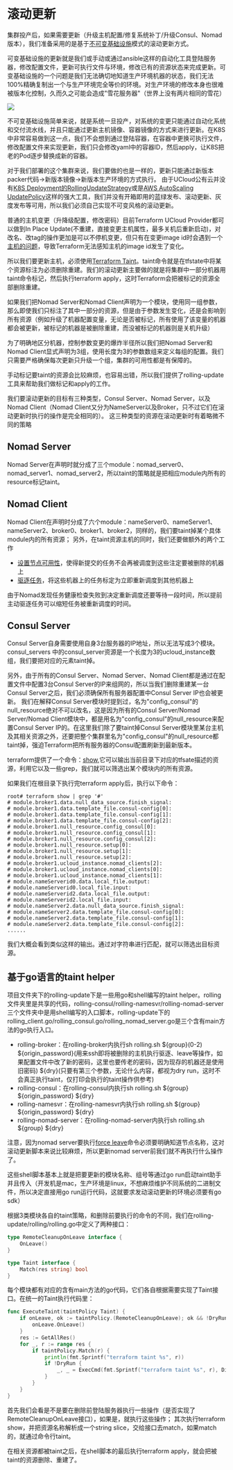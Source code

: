 # 滚动更新

集群投产后，如果需要更新（升级主机配置/修复系统补丁/升级Consul、Nomad版本），我们准备采用的是基于[不可变基础设施](https://linux.cn/article-6173-1.html)模式的滚动更新方式。

可变基础设施的更新就是我们或手动或通过ansible这样的自动化工具登陆服务器，修改配置文件，更新可执行文件与环境，修改已有的资源状态来完成更新。可变基础设施的一个问题是我们无法确切地知道生产环境机器的状态，我们无法100%精确复制出一个与生产环境完全等价的环境。对生产环境的修改本身也很难被版本化控制，久而久之可能会造成"雪花服务器"（世界上没有两片相同的雪花）

![](http://hashicorpfile.cn-bj.ufileos.com/phoenix-snowflake_comic_r2_1490x3020.png)

不可变基础设施简单来说，就是系统一旦投产，对系统的变更只能通过自动化系统和交付流水线，并且只能通过更新主机镜像、容器镜像的方式来进行更新。在K8S中非常容易做到这一点，我们不会想到通过登陆容器，在容器中更换可执行文件，修改配置文件来实现更新，我们只会修改yaml中的容器ID，然后apply，让K8S把老的Pod逐步替换成新的容器。

对于我们部署的这个集群来说，我们要做的也是一样的，更新只能通过新版本packer代码->新版本镜像->新版本生产环境的方式执行。
由于UCloud公有云并没有[K8S Deployment的RollingUpdateStrategy](https://kubernetes.io/docs/concepts/workloads/controllers/deployment/#updating-a-deployment)或是[AWS AutoScaling UpdatePolicy](https://docs.aws.amazon.com/zh_cn/AWSCloudFormation/latest/UserGuide/aws-attribute-updatepolicy.html)这样的强大工具，我们并没有开箱即用的蓝绿发布、滚动更新、灰度发布等可用，所以我们必须自己实现不可变风格的滚动更新。

普通的主机变更（升降级配置，修改密码）目前Terraform UCloud Provider都可以做到In Place Update(不重建，直接变更主机属性，最多关机后重新启动)，对改名、改tag的操作更加是可以不停机变更，但只有在变更image id时会遇到一个[主机的问题](https://ushare.ucloudadmin.com/pages/viewpage.action?pageId=20368433)，导致Terraform无法感知主机的image id发生了变化。

所以我们要更新主机，必须使用[Terraform Taint](https://www.terraform.io/docs/commands/taint.html)。taint命令就是在tfstate中将某个资源标注为必须删除重建。我们的滚动更新主要做的就是将集群中一部分机器用taint命令标记，然后执行terraform apply，这时Terraform会把被标记的资源全部删除重建。

如果我们把Nomad Server和Nomad Client声明为一个模块，使用同一组参数，那么即使我们只标注了其中一部分的资源，但是由于参数发生变化，还是会影响到所有资源（例如升级了机器配置变量，无论是否被标记，所有使用了该变量的机器都会被更新，被标记的机器是被删除重建，而没被标记的机器则是关机升级）

为了明确地区分机器，控制参数变更的爆炸半径所以我们把Nomad Server和Nomad Client显式声明为3组，使用长度为3的参数数组来定义每组的配置。我们只需要严格确保每次更新只升级一个组，集群的可用性都是有保障的。

手动标记要taint的资源会比较麻烦，也容易出错，所以我们提供了rolling-update工具来帮助我们做标记和apply的工作。

我们要滚动更新的目标有三种类型，Consul Server、Nomad Server，以及Nomad Client（Nomad Client又分为NameServer以及Broker，只不过它们在滚动更新时执行的操作是完全相同的）。
这三种类型的资源在滚动更新时有着略微不同的策略

## Nomad Server
Nomad Server在声明时就分成了三个module：nomad_server0、nomad_server1、nomad_server2，所以taint的策略就是把相应module内所有的resource标记taint。

## Nomad Client
Nomad Client在声明时分成了六个module：nameServer0、nameServer1、nameServer2、broker0、broker1、broker2，同样的，我们要taint掉某个具体module内的所有资源；
另外，在taint资源主机的同时，我们还要做额外的两个工作
* [设置节点可用性](https://www.nomadproject.io/docs/commands/node/eligibility.html)，使得新提交的任务不会再被调度到这些注定要被删除的机器上
* [驱逐任务](https://www.nomadproject.io/docs/commands/node/drain.html)，将这些机器上的任务标定为立即重新调度到其他机器上

由于Nomad发现任务健康检查失败到决定重新调度还要等待一段时间，所以提前主动驱逐任务可以缩短任务被重新调度的时间。

## Consul Server

Consul Server自身需要使用自身3台服务器的IP地址，所以无法写成3个模块。consul_servers 中的consul_server资源是一个长度为3的ucloud_instance数组，我们要把对应的元素taint掉。

另外，由于所有的Consul Server、Nomad Server、Nomad Client都是通过在配置文件中配置3台Consul Server的IP来组网的，所以当我们删除重建某一台Consul Server之后，我们必须确保所有服务器配置中Consul Server IP也会被更新。
我们在解释Consul Server模块时提到过，名为"config_consul"的null_resource绝对不可以改名，这是因为所有的Consul Server/Nomad Server/Nomad Client模块中，都是用名为"config_consul"的null_resource来配置Consul Server IP的。在这里我们除了要taint掉Consul Server模块里某台主机及其相关资源之外，还要把整个集群里名为"config_consul"的null_resource都taint掉，强迫Terraform把所有服务器的Consul配置刷新到最新版本。

terraform提供了一个命令：[show](https://www.terraform.io/docs/commands/show.html),它可以输出当前目录下对应的tfsate描述的资源，利用它以及一些grep，我们就可以筛选出某个模块内的所有资源。

如果我们在根目录下执行完terraform apply后，执行以下命令：
```shell script
root# terraform show | grep '#'
# module.broker1.data.null_data_source.finish_signal:
# module.broker1.data.template_file.consul-config[0]:
# module.broker1.data.template_file.consul-config[1]:
# module.broker1.data.template_file.consul-config[2]:
# module.broker1.null_resource.config_consul[0]:
# module.broker1.null_resource.config_consul[1]:
# module.broker1.null_resource.config_consul[2]:
# module.broker1.null_resource.setup[0]:
# module.broker1.null_resource.setup[1]:
# module.broker1.null_resource.setup[2]:
# module.broker1.ucloud_instance.nomad_clients[2]:
# module.broker1.ucloud_instance.nomad_clients[0]:
# module.broker1.ucloud_instance.nomad_clients[1]:
# module.nameServerid0.data.local_file.output:
# module.nameServerid0.local_file.input:
# module.nameServerid2.data.local_file.output:
# module.nameServerid2.local_file.input:
# module.nameServer2.data.null_data_source.finish_signal:
# module.nameServer2.data.template_file.consul-config[0]:
# module.nameServer2.data.template_file.consul-config[1]:
# module.nameServer2.data.template_file.consul-config[2]:
......
```
我们大概会看到类似这样的输出。通过对字符串进行匹配，就可以筛选出目标资源。

## 基于go语言的taint helper

项目文件夹下的rolling-update下是一些用go和shell编写的taint helper。rolling文件夹里是共享的代码，rolling-consul/rolling-namesvr/rolling-nomad-server三个文件夹中是用shell编写的入口脚本，rolling-update下的rolling_client.go/rolling_consul.go/rolling_nomad_server.go是三个含有main方法的go执行入口。
* rolling-broker：在rolling-broker内执行sh rolling.sh ${group}(0-2) ${origin_password}(用来ssh即将被删除的主机执行驱逐、leave等操作，如果配置文件中改了新的密码，这里也要传老的密码，因为现存的机器还是使用旧密码) ${dry}(只要有第三个参数，无论什么内容，都视为dry run，这时不会真正执行taint，仅打印会执行的taint操作供参考)
* rolling-consul：在rolling-consul内执行sh rolling.sh ${group} ${origin_password} ${dry}
* rolling-namesvr：在rolling-namesvr内执行sh rolling.sh ${group} ${origin_password} ${dry}
* rolling-nomad-server：在rolling-nomad-server内执行sh rolling.sh ${group} ${dry}

注意，因为nomad server要执行[force leave](https://www.nomadproject.io/docs/commands/server/force-leave.html)命令必须要明确知道节点名称，这对滚动更新脚本来说比较麻烦，所以更新nomad server前我们就不再执行什么操作了。

这些shell脚本基本上就是把要更新的模块名称、组号等通过go run启动taint助手并且传入（开发机是mac，生产环境是linux，不想麻烦维护不同系统的二进制文件，所以决定直接用go run运行代码，这就要求发动滚动更新的环境必须要有go sdk）

根据3类模块各自的taint策略，和删除前要执行的命令的不同，我们在rolling-update/rolling/rolling.go中定义了两种接口：
```go
type RemoteCleanupOnLeave interface {
	OnLeave()
}

type Taint interface {
	Match(res string) bool
}
```

每个模块都有对应的含有main方法的go代码，它们各自根据需要实现了Taint接口。在统一的Taint执行代码里：
```go
func ExecuteTaint(taintPolicy Taint) {
	if onLeave, ok := taintPolicy.(RemoteCleanupOnLeave); ok && !DryRun {
		onLeave.OnLeave()
	}
	res := GetAllRes()
	for _, r := range res {
		if taintPolicy.Match(r) {
			println(fmt.Sprintf("terraform taint %s", r))
			if !DryRun {
				_, _ = ExecCmd(fmt.Sprintf("terraform taint %s", r), Dir, os.Stdout, os.Stderr)
			}
		}
	}
}
```
首先我们会看是不是要在删除前登陆服务器执行一些操作（是否实现了RemoteCleanupOnLeave接口），如果是，就执行这些操作；
其次执行terraform show，并把资源名称解析成一个string slice，交给接口去match，如果match的，就通过命令行taint。

在相关资源都被taint之后，在shell脚本的最后执行terraform apply，就会把被taint的资源删除、重建了。
